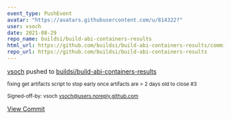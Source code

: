 ```yaml
---
event_type: PushEvent
avatar: "https://avatars.githubusercontent.com/u/814322?"
user: vsoch
date: 2021-08-29
repo_name: buildsi/build-abi-containers-results
html_url: https://github.com/buildsi/build-abi-containers-results/commit/88b2e7d9cef62d115c16eb810b3c9708fdf0143d
repo_url: https://github.com/buildsi/build-abi-containers-results
---
```


<a href='https://github.com/vsoch' target='_blank'>vsoch</a> pushed to <a href='https://github.com/buildsi/build-abi-containers-results' target='_blank'>buildsi/build-abi-containers-results</a>

<small>fixing get artifacts script to stop early once artifacts are > 2 days old to close #3

Signed-off-by: vsoch <vsoch@users.noreply.github.com></small>

<a href='https://github.com/buildsi/build-abi-containers-results/commit/88b2e7d9cef62d115c16eb810b3c9708fdf0143d' target='_blank'>View Commit</a>